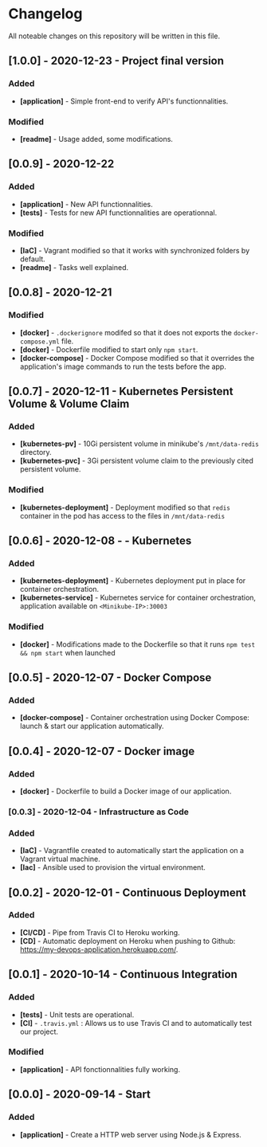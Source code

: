 # Changelog

All noteable changes on this repository will be written in this file.

## [1.0.0] - 2020-12-23 - Project final version

### Added

- **[application]** - Simple front-end to verify API's functionnalities.

### Modified

- **[readme]** - Usage added, some modifications.

## [0.0.9] - 2020-12-22

### Added

- **[application]** - New API functionnalities.
- **[tests]** - Tests for new API functionnalities are operationnal.

### Modified

- **[IaC]** - Vagrant modified so that it works with synchronized folders by default.
- **[readme]** - Tasks well explained.

## [0.0.8] - 2020-12-21

### Modified

- **[docker]** - `.dockerignore` modifed so that it does not exports the `docker-compose.yml` file.
- **[docker]** - Dockerfile modified to start only `npm start`.
- **[docker-compose]** - Docker Compose modified so that it overrides the application's image commands to run the tests before the app.

## [0.0.7] - 2020-12-11 - Kubernetes Persistent Volume & Volume Claim

### Added

- **[kubernetes-pv]** - 10Gi persistent volume in minikube's `/mnt/data-redis` directory.
- **[kubernetes-pvc]** - 3Gi persistent volume claim to the previously cited persistent volume.

### Modified

- **[kubernetes-deployment]** - Deployment modified so that `redis` container in the pod has access to the files in `/mnt/data-redis`

## [0.0.6] - 2020-12-08 - - Kubernetes

### Added

- **[kubernetes-deployment]** - Kubernetes deployment put in place for container orchestration.
- **[kubernetes-service]** - Kubernetes service for container orchestration, application available on `<Minikube-IP>:30003`

### Modified

- **[docker]** - Modifications made to the Dockerfile so that it runs `npm test && npm start` when launched

## [0.0.5] - 2020-12-07 - Docker Compose

### Added

- **[docker-compose]** - Container orchestration using Docker Compose: launch & start our application automatically.

## [0.0.4] - 2020-12-07 - Docker image

### Added

- **[docker]** - Dockerfile to build a Docker image of our application.

### [0.0.3] - 2020-12-04 - Infrastructure as Code

### Added

- **[IaC]** - Vagrantfile created to automatically start the application on a Vagrant virtual machine.
- **[Iac]** - Ansible used to provision the virtual environment.

## [0.0.2] - 2020-12-01 - Continuous Deployment

### Added

- **[CI/CD]** - Pipe from Travis CI to Heroku working.
- **[CD]** - Automatic deployment on Heroku when pushing to Github: https://my-devops-application.herokuapp.com/.

## [0.0.1] - 2020-10-14 - Continuous Integration

### Added

- **[tests]** - Unit tests are operational.
- **[CI]** - `.travis.yml` : Allows us to use Travis CI and to automatically test our project.

### Modified

- **[application]** - API fonctionnalities fully working.

## [0.0.0] - 2020-09-14 - Start

### Added

- **[application]** - Create a HTTP web server using Node.js & Express.
